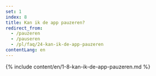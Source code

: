 ```yaml
---
set: 1
index: 8
title: Kan ik de app pauzeren?
redirect_from: 
  - /pauzeren
  - /pauseren
  - /pl/faq/24-kan-ik-de-app-pauzeren
contentLang: en
---
```

{% include content/en/1-8-kan-ik-de-app-pauzeren.md %}
